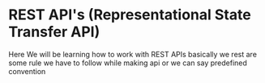 # REST API's (Representational State Transfer API)

Here We will be learning how to work with REST APIs 
basically we rest are some rule we have to follow while making api or we can say predefined convention 